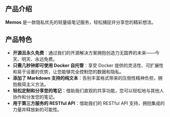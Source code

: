 ## 产品介绍

**Memos** 是一款隐私优先的轻量级笔记服务，轻松捕捉并分享您的精彩想法。

## 产品特色

- **开源且永久免费**：通过我们的开源解决方案拥抱创造力无国界的未来——今天、明天、永远免费。
- **只需几秒钟即可使用 Docker 自托管**：享受 Docker 提供的灵活性、可扩展性和易于设置的优势，让您能够完全控制您的数据和隐私。
- **添加了 Markdown 支持的纯文本**：告别丰富格式带来的压倒性精神负担，拥抱极简主义方法。
- **轻松定制和分享您的笔记**：借助我们直观的共享功能，您可以轻松地与其他人协作和分发您的笔记。
- **用于第三方服务的 RESTful API**：借助我们的 RESTful API 支持，拥抱集成的力量并释放新的可能性。
